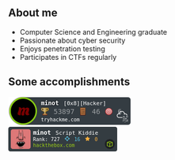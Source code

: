 ## About me
- Computer Science and Engineering graduate
- Passionate about cyber security
- Enjoys penetration testing
- Participates in CTFs regularly

## Some accomplishments

[![Minot](https://raw.githubusercontent.com/Minot1/Minot1/master/assets/tryhackme.png)](https://raw.githubusercontent.com/Minot1/Minot1/master/assets/tryhackme.png) &nbsp;&nbsp;&nbsp;&nbsp;&nbsp;&nbsp;&nbsp;&nbsp;&nbsp;&nbsp;&nbsp;&nbsp;
[![Minot](https://raw.githubusercontent.com/Minot1/Minot1/master/assets/hackthebox.png)](https://app.hackthebox.com/profile/469019)


<!--
**Minot1/Minot1** is a ✨ _special_ ✨ repository because its `README.md` (this file) appears on your GitHub profile.

Here are some ideas to get you started:

- 🔭 I’m currently working on ...
- 🌱 I’m currently learning ...
- 👯 I’m looking to collaborate on ...
- 🤔 I’m looking for help with ...
- 💬 Ask me about ...
- 📫 How to reach me: ...
- 😄 Pronouns: ...
- ⚡ Fun fact: ...
-->
